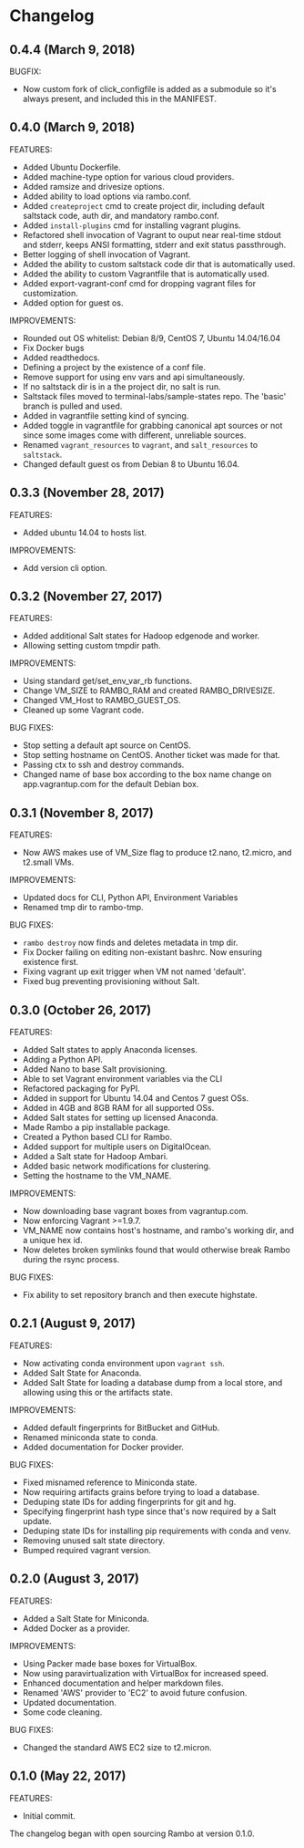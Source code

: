# Changelog

## 0.4.4 (March 9, 2018)

BUGFIX:

- Now custom fork of click_configfile is added as a submodule so it's always present, and included this in the MANIFEST.

## 0.4.0 (March 9, 2018)

FEATURES:

- Added Ubuntu Dockerfile.
- Added machine-type option for various cloud providers.
- Added ramsize and drivesize options.
- Added ability to load options via rambo.conf.
- Added `createproject` cmd to create project dir, including default
  saltstack code, auth dir, and mandatory rambo.conf.
- Added `install-plugins` cmd for installing vagrant plugins.
- Refactored shell invocation of Vagrant to ouput near real-time stdout
  and stderr, keeps ANSI formatting, stderr and exit status passthrough.
- Better logging of shell invocation of Vagrant.
- Added the ability to custom saltstack code dir that is automatically used.
- Added the ability to custom Vagrantfile that is automatically used.
- Added export-vagrant-conf cmd for dropping vagrant files for customization.
- Added option for guest os.

IMPROVEMENTS:

- Rounded out OS whitelist: Debian 8/9, CentOS 7, Ubuntu 14.04/16.04
- Fix Docker bugs
- Added readthedocs.
- Defining a project by the existence of a conf file.
- Remove support for using env vars and api simultaneously.
- If no saltstack dir is in a the project dir, no salt is run.
- Saltstack files moved to terminal-labs/sample-states repo.
  The 'basic' branch is pulled and used.
- Added in vagrantfile setting kind of syncing.
- Added toggle in vagrantfile for grabbing canonical apt sources or not
  since some images come with different, unreliable sources.
- Renamed `vagrant_resources` to `vagrant`, and `salt_resources` to `saltstack`.
- Changed default guest os from Debian 8 to Ubuntu 16.04.

## 0.3.3 (November 28, 2017)

FEATURES:

- Added ubuntu 14.04 to hosts list.

IMPROVEMENTS:

- Add version cli option.

## 0.3.2 (November 27, 2017)

FEATURES:

- Added additional Salt states for Hadoop edgenode and worker.
- Allowing setting custom tmpdir path.

IMPROVEMENTS:

- Using standard get/set_env_var_rb functions.
- Change VM_SIZE to RAMBO_RAM and created RAMBO_DRIVESIZE.
- Changed VM_Host to RAMBO_GUEST_OS.
- Cleaned up some Vagrant code.

BUG FIXES:

- Stop setting a default apt source on CentOS.
- Stop setting hostname on CentOS. Another ticket was made for that.
- Passing ctx to ssh and destroy commands.
- Changed name of base box according to the box name change on
  app.vagrantup.com for the default Debian box.

## 0.3.1 (November 8, 2017)

FEATURES:

- Now AWS makes use of VM_Size flag to produce t2.nano, t2.micro, and t2.small VMs.

IMPROVEMENTS:

- Updated docs for CLI, Python API, Environment Variables
- Renamed tmp dir to rambo-tmp.

BUG FIXES:

- `rambo destroy` now finds and deletes metadata in tmp dir.
- Fix Docker failing on editing non-existant bashrc. Now ensuring existence first.
- Fixing vagrant up exit trigger when VM not named 'default'.
- Fixed bug preventing provisioning without Salt.

## 0.3.0 (October 26, 2017)

FEATURES:

- Added Salt states to apply Anaconda licenses.
- Adding a Python API.
- Added Nano to base Salt provisioning.
- Able to set Vagrant environment variables via the CLI
- Refactored packaging for PyPI.
- Added in support for Ubuntu 14.04 and Centos 7 guest OSs.
- Added in 4GB and 8GB RAM for all supported OSs.
- Added Salt states for setting up licensed Anaconda.
- Made Rambo a pip installable package.
- Created a Python based CLI for Rambo.
- Added support for multiple users on DigitalOcean.
- Added a Salt state for Hadoop Ambari.
- Added basic network modifications for clustering.
- Setting the hostname to the VM_NAME.

IMPROVEMENTS:

- Now downloading base vagrant boxes from vagrantup.com.
- Now enforcing Vagrant >=1.9.7.
- VM_NAME now contains host's hostname, and rambo's working dir, and a unique hex id.
- Now deletes broken symlinks found that would otherwise break Rambo
  during the rsync process.

BUG FIXES:

- Fix ability to set repository branch and then execute highstate.

## 0.2.1 (August 9, 2017)

FEATURES:

- Now activating conda environment upon `vagrant ssh`.
- Added Salt State for Anaconda.
- Added Salt State for loading a database dump from a local store, and
  allowing using this or the artifacts state.

IMPROVEMENTS:

- Added default fingerprints for BitBucket and GitHub.
- Renamed miniconda state to conda.
- Added documentation for Docker provider.

BUG FIXES:

- Fixed misnamed reference to Miniconda state.
- Now requiring artifacts grains before trying to load a database.
- Deduping state IDs for adding fingerprints for git and hg.
- Specifying fingerprint hash type since that's now required by a Salt update.
- Deduping state IDs for installing pip requirements with conda and venv.
- Removing unused salt state directory.
- Bumped required vagrant version.

## 0.2.0 (August 3, 2017)

FEATURES:

- Added a Salt State for Miniconda.
- Added Docker as a provider.

IMPROVEMENTS:

- Using Packer made base boxes for VirtualBox.
- Now using paravirtualization with VirtualBox for increased speed.
- Enhanced documentation and helper markdown files.
- Renamed 'AWS' provider to 'EC2' to avoid future confusion.
- Updated documentation.
- Some code cleaning.

BUG FIXES:

- Changed the standard AWS EC2 size to t2.micron.

## 0.1.0 (May 22, 2017)

FEATURES:

- Initial commit.

The changelog began with open sourcing Rambo at version 0.1.0.
